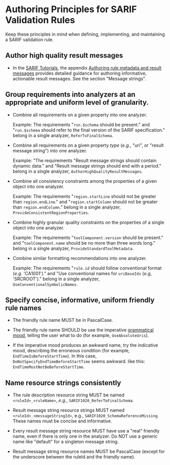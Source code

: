 # Authoring Principles for SARIF Validation Rules

Keep these principles in mind when defining, implementing, and maintaining a SARIF validation rule.

## Author high quality result messages

- In the [SARIF Tutorials](https://github.com/microsoft/sarif-tutorials), the appendix [Authoring rule metadata and result messages](https://github.com/microsoft/sarif-tutorials/blob/master/docs/Authoring-rule-metadata-and-result-messages.md) provides detailed guidance for authoring informative, actionable result messages. See the section "Message strings".

## Group requirements into analyzers at an appropriate and uniform level of granularity.

- Combine all requirements on a given property into one analyzer.

  Example: The requirements "`run.$schema` should be present." and "`run.$schema` should refer to the final version of the SARIF specification." belong in a single analyzer, `ReferToFinalSchema`.

- Combine all requirements on a given property _type_ (_e.g._, "uri", or "result message string") into one analyzer.

  Example: "The requirements "Result message strings should contain dynamic data." and "Result message strings should end with a period." belong in a single analyzer, `AuthorHighQualityResultMessages`.

- Combine all consistency constraints among the properties of a given object into one analyzer.

  Example: The requirements "`region.startLine` should not be greater than `region.endLine`." and "`region.startColumn` should not be greater than `region.endColumn`." belong in a single analyzer, `ProvideConsistentRegionProperties`.

- Combine highly granular quality constraints on the properties of a single object into one analyzer.

  Example: The requirements "`toolComponent.version` should be present." and "`toolComponent.name` should be no more than three words long." belong in a single analyzer, `ProvideStandardToolMetadata`.

- Combine similar formatting recommendations into one analyzer.

  Example: The requirements "`rule.id` should follow conventional format (_e.g._ 'CA1001')." and "Use conventional names for `uriBaseIds` (_e.g_, 'SRCROOT')." belong in a single analyzer, `UseConventionalSymbolicNames`.

## Specify concise, informative, uniform friendly rule names

- The friendly rule name MUST be in PascalCase.

- The friendly rule name SHOULD be use the imperative [grammatical mood](https://en.wikipedia.org/wiki/Grammatical_mood), telling the user what to do (for example, `UseAbsoluteUris`).

- If the imperative mood produces an awkward name, try the indicative mood, describing the erroneous condition (for example, `EndTimeIsBeforeStartTime`). In this case, `DoNotSpecifyEndTimeBeforeStartTime` seems awkward.
like this: `EndTimeMustNotBeBeforeStartTime`.

## Name resource strings consistently

- The rule description resource string MUST be named `<ruleId>_<ruleName>`, _e.g._, `SARIF1020_ReferToFinalSchema`.

- Result message string resource strings MUST named `<ruleId>_<messageStringId>`, e.g., `SARIF1020_SchemaReferenceMissing`. These names must be concise and informative.

- Every result message string resource MUST have use a "real" friendly name, even if there is only one in the analyzer. Do NOT use a generic name like "default" for a singleton message string.

- Result message string resource names MUST be PascalCase (except for the underscore between the ruleId and the friendly name).